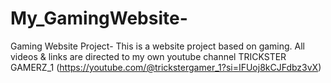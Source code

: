 # My_GamingWebsite-
Gaming Website Project-
This is a website project based on gaming. All videos & links are directed to my own youtube channel TRICKSTER GAMERZ_1 (https://youtube.com/@trickstergamer_1?si=IFUoj8kCJFdbz3vX) 
